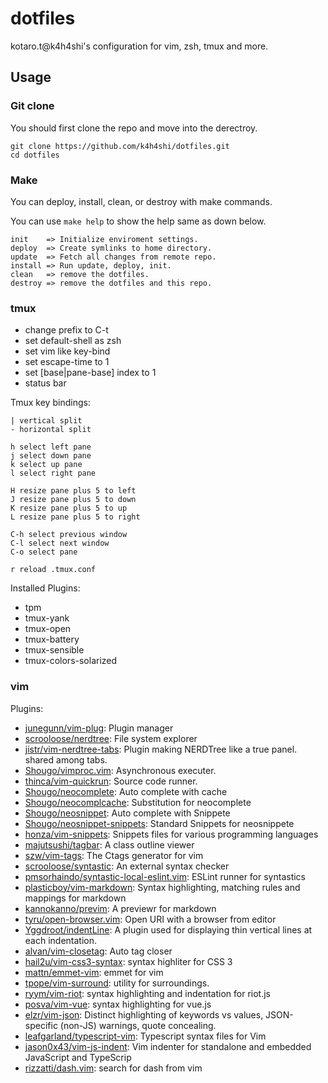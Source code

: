 # dotfiles
kotaro.t@k4h4shi's configuration for vim, zsh, tmux and more.

## Usage

### Git clone
You should first clone the repo and move into the derectroy.
```
git clone https://github.com/k4h4shi/dotfiles.git
cd dotfiles
```

### Make
You can deploy, install, clean, or destroy with make commands.

You can use `make help` to show the help same as down below.

```
init    => Initialize enviroment settings.
deploy  => Create symlinks to home directory.
update  => Fetch all changes from remote repo.
install => Run update, deploy, init.
clean   => remove the dotfiles.
destroy => remove the dotfiles and this repo.
```

### tmux
- change prefix to C-t
- set default-shell as zsh
- set vim like key-bind
- set escape-time to 1
- set [base|pane-base] index to 1
- status bar

Tmux key bindings:

```
| vertical split
- horizontal split

h select left pane
j select down pane
k select up pane
l select right pane

H resize pane plus 5 to left
J resize pane plus 5 to down
K resize pane plus 5 to up
L resize pane plus 5 to right

C-h select previous window
C-l select next window
C-o select pane

r reload .tmux.conf
```

Installed Plugins:
- tpm
- tmux-yank
- tmux-open
- tmux-battery
- tmux-sensible
- tmux-colors-solarized

### vim
Plugins:
- [junegunn/vim-plug](https://github.com/junegunn/vim-plug): Plugin manager
- [scrooloose/nerdtree](https://github.com/scrooloose/nerdtree):  File system explorer
- [jistr/vim-nerdtree-tabs](https://github.com/jistr/vim-nerdtree-tabs): Plugin making NERDTree like a true panel. shared among tabs.
- [Shougo/vimproc.vim](https://github.com/Shougo/vimproc.vim): Asynchronous executer.
- [thinca/vim-quickrun](https://github.com/thinca/vim-quickrun): Source code  runner.
- [Shougo/neocomplete](https://github.com/Shougo/neocomplete): Auto complete with cache
- [Shougo/neocomplcache](https://github.com/Shougo/neocomplcache): Substitution for neocomplete
- [Shougo/neosnippet](https://github.com/Shougo/neosnippet): Auto complete with Snippete
- [Shougo/neosnippet-snippets](https://github.com/Shougo/neosnippet-snippets): Standard Snippets for neosnippete
- [honza/vim-snippets](https://github.com/honza/vim-snippets): Snippets files for various programming languages
- [majutsushi/tagbar](https://github.com/majutsushi/tagbar): A class outline viewer
- [szw/vim-tags](https://github.com/szw/vim-tags): The Ctags generator for vim
- [scrooloose/syntastic](https://github.com/scrooloose/syntastic): An external syntax checker
- [pmsorhaindo/syntastic-local-eslint.vim](https://github.com/pmsorhaindo/syntastic-local-eslint.vim): ESLint runner for syntastics
- [plasticboy/vim-markdown](https://github.com/plasticboy/vim-markdown): Syntax highlighting, matching rules and mappings for markdown
- [kannokanno/previm](https://github.com/kannokanno/previm): A previewr for markdown
- [tyru/open-browser.vim](https://github.com/tyru/open-browser.vim): Open URI with a browser from editor
- [Yggdroot/indentLine](https://github.com/Yggdroot/indentLine): A plugin used for displaying thin vertical lines at each indentation.
- [alvan/vim-closetag](https://github.com/alvan/vim-closetag): Auto tag closer
- [hail2u/vim-css3-syntax](https://github.com/hail2u/vim-css3-syntax): syntax highliter for CSS 3
- [mattn/emmet-vim](https://github.com/mattn/emmet-vim): emmet for vim
- [tpope/vim-surround](https://github.com/tpope/vim-surround): utility for surroundings.
- [ryym/vim-riot](https://github.com/ryym/vim-riot): syntax highlighting and indentation for riot.js
- [posva/vim-vue](https://github.com/posva/vim-vue): syntax highlighting for vue.js
- [elzr/vim-json](https://github.com/elzr/vim-json): Distinct highlighting of keywords vs values, JSON-specific (non-JS) warnings, quote concealing.
- [leafgarland/typescript-vim](https://github.com/leafgarland/typescript-vim): Typescript syntax files for Vim
- [jason0x43/vim-js-indent](https://github.com/jason0x43/vim-js-indent): Vim indenter for standalone and embedded JavaScript and TypeScrip
- [rizzatti/dash.vim](https://github.com/rizzatti/dash.vim): search for dash from vim 
